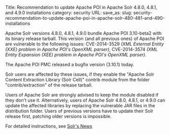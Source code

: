 Title: Recommendation to update Apache POI in Apache Solr 4.8.0, 4.8.1, and 4.9.0 installations
category: security
URL:
save_as:
slug: security-recommendation-to-update-apache-poi-in-apache-solr-480-481-and-490-installations

Apache Solr versions 4.8.0, 4.8.1, 4.9.0 bundle Apache POI 3.10-beta2 with its binary release tarball.
This version (and all previous ones) of Apache POI are vulnerable to the following issues:
CVE-2014-3529 *(XML External Entity (XXE) problem in Apache POI's OpenXML parser)*,
CVE-2014-3574 *(XML Entity Expansion (XEE) problem in Apache POI's OpenXML parser)*.

The Apache POI PMC released a bugfix version (3.10.1) today.

Solr users are affected by these issues, if they enable the "Apache Solr Content Extraction Library (Solr Cell)"
contrib module from the folder "contrib/extraction" of the release tarball.

Users of Apache Solr are strongly advised to keep the module disabled if they don't use it.
Alternatively, users of Apache Solr 4.8.0, 4.8.1, or 4.9.0 can update the affected libraries by
replacing the vulnerable JAR files in the distribution folder. Users of previous versions have
to update their Solr release first, patching older versions is impossible.

For detailed instructions, see [Solr's News](/solr/solrnews.html#18-august-2014-recommendation-to-update-apache-poi-in-apache-solr-480-481-and-490-installations)

